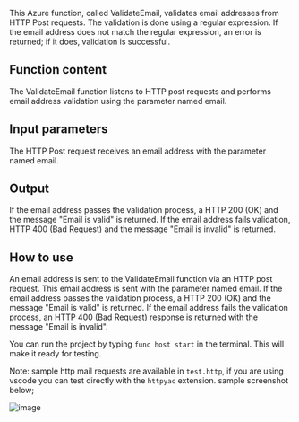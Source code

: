This Azure function, called ValidateEmail, validates email addresses from HTTP Post requests. The validation is done using a regular expression. If the email address does not match the regular expression, an error is returned; if it does, validation is successful.

## Function content

The ValidateEmail function listens to HTTP post requests and performs email address validation using the parameter named email.

## Input parameters

The HTTP Post request receives an email address with the parameter named email.

## Output

If the email address passes the validation process, a HTTP 200 (OK) and the message "Email is valid" is returned. If the email address fails validation, HTTP 400 (Bad Request) and the message "Email is invalid" is returned.

## How to use

An email address is sent to the ValidateEmail function via an HTTP post request. This email address is sent with the parameter named email. If the email address passes the validation process, a HTTP 200 (OK) and the message "Email is valid" is returned. If the email address fails the validation process, an HTTP 400 (Bad Request) response is returned with the message "Email is invalid".

You can run the project by typing ```func host start``` in the terminal. This will make it ready for testing.

Note: sample http mail requests are available in ```test.http```, if you are using vscode you can test directly with the ```httpyac``` extension. sample screenshot below;

![image](https://user-images.githubusercontent.com/72391210/226203790-0ddf8608-9959-4bf6-ad2e-5ebdd47e18f3.png)
